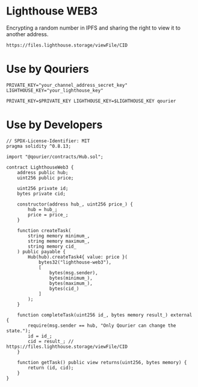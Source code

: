 # Lighthouse WEB3

Encrypting a random number in IPFS and sharing the right to view it to another address.

`https://files.lighthouse.storage/viewFile/CID`

# Use by Qouriers

```
PRIVATE_KEY="your_channel_address_secret_key"
LIGHTHOUSE_KEY="your_lighthouse_key"

PRIVATE_KEY=$PRIVATE_KEY LIGHTHOUSE_KEY=$LIGHTHOUSE_KEY qourier
```

# Use by Developers

```solidity
// SPDX-License-Identifier: MIT
pragma solidity ^0.8.13;

import "@qourier/contracts/Hub.sol";

contract LighthouseWeb3 {
    address public hub;
    uint256 public price;

    uint256 private id;
    bytes private cid;

    constructor(address hub_, uint256 price_) {
        hub = hub_;
        price = price_;
    }

    function createTask(
        string memory minimum_,
        string memory maximum_,
        string memory cid_
    ) public payable {
        Hub(hub).createTask4{ value: price }(
            bytes32("lighthouse-web3"),
            [
                bytes(msg.sender),
                bytes(minimum_),
                bytes(maximum_),
                bytes(cid_)
            ]
        );
    }

    function completeTask(uint256 id_, bytes memory result_) external {
        require(msg.sender == hub, "Only Qourier can change the state.");
        id = id_;
        cid = result_; // https://files.lighthouse.storage/viewFile/CID
    }

    function getTask() public view returns(uint256, bytes memory) {
        return (id, cid);
    }
}
```

